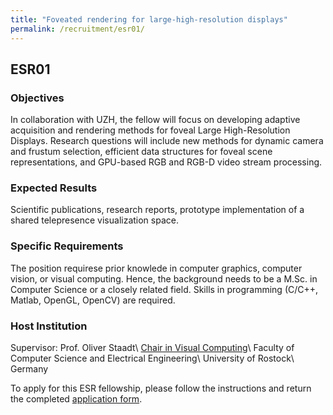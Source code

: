 ```yaml
---
title: "Foveated rendering for large-high-resolution displays"
permalink: /recruitment/esr01/
---
```

## ESR01

### Objectives

In collaboration with UZH, the fellow will focus on developing adaptive acquisition and rendering methods for foveal Large High-Resolution Displays. Research questions will include new methods for dynamic camera and frustum selection, efficient data structures for foveal scene representations, and GPU-based RGB and RGB-D video stream processing.

### Expected Results

Scientific publications, research reports, prototype implementation of a shared telepresence visualization space.

### Specific Requirements

The position requirese prior knowlede in computer graphics, computer vision, or visual computing. Hence, the background needs to be a M.Sc. in Computer Science or a closely related field. Skills in programming (C/C++, Matlab, OpenGL, OpenCV) are required.

### Host Institution

Supervisor: Prof. Oliver Staadt\\
[Chair in Visual Computing](https://vcg.informatik.uni-rostock.de)\\
Faculty of Computer Science and Electrical Engineering\\
University of Rostock\\
Germany

To apply for this ESR fellowship, please follow the instructions and return the completed [application form](/recruitment/apply/).